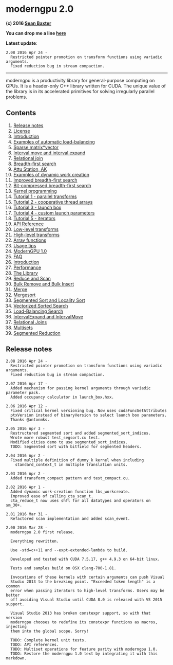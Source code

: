 
# moderngpu 2.0 
**(c) 2016 [Sean Baxter](http://twitter.com/moderngpu)** 

**You can drop me a line [here](mailto:moderngpu@gmail.com)**


**Latest update**:
```
2.08 2016 Apr 24 -
  Restricted pointer promotion on transform functions using variadic arguments.
  Fixed reduction bug in stream compaction.
```
---
moderngpu is a productivity library for general-purpose computing on GPUs. It is a header-only C++ library written for CUDA. The unique value of the library is in its accelerated primitives for solving irregularly parallel problems. 

## Contents
1. [Release notes](#release-notes)
  1. [License](LICENSE.md)
1. [Introduction](LOADBALANCE.md#introduction)
1. [Examples of automatic load-balancing](LOADBALANCE.md#examples-of-automatic-load-balancing)
  1. [Sparse matrix*vector](LOADBALANCE.md#sparse-matrix--vector)
  1. [Interval move and interval expand](LOADBALANCE.md#interval-move-and-interval-expand)
  1. [Relational join](LOADBALANCE.md#relational-join)
  1. [Breadth-first search](LOADBALANCE.md#breadth-first-search)
  1. [Attu Station, AK](LOADBALANCE.md#attu-station-ak)
1. [Examples of dynamic work creation](LOADBALANCE.md#examples-of-dynamic-work-creation)
  1. [Improved breadth-first search](LOADBALANCE.md#improved-breadth-first-search)
  1. [Bit-compressed breadth-first search](LOADBALANCE.md#bit-compressed-breadth-first-search)
1. [Kernel programming](KERNEL.md#kernel-programming)
  1. [Tutorial 1 - parallel transforms](KERNEL.md#tutorial-1---parallel-transforms)
  1. [Tutorial 2 - cooperative thread arrays](KERNEL.md#tutorial-2---cooperative-thread-arrays)
  1. [Tutorial 3 - launch box](KERNEL.md#tutorial-3---launch-box)
  1. [Tutorial 4 - custom launch parameters](KERNEL.md#tutorial-4---custom-launch-parameters)
  1. [Tutorial 5 - iterators](KERNEL.md#tutorial-5---iterators)
1. [API Reference](API.md)
  1. [Low-level transforms](API.md#low-level-transforms)
  1. [High-level transforms](API.md#high-level-transforms)
  1. [Array functions](API.md#array-functions)
1. [Usage tips](USAGE.md#usage-tips)
1. [ModernGPU 1.0](https://github.com/moderngpu/moderngpu/tree/V1.1)
  1. [FAQ](https://moderngpu.github.io/moderngpu/faq.html)
  1. [Introduction](https://moderngpu.github.io/moderngpu/intro.html)
  1. [Performance](https://moderngpu.github.io/moderngpu/performance.html)
  1. [The Library](https://moderngpu.github.io/moderngpu/library.html)
  1. [Reduce and Scan](https://moderngpu.github.io/moderngpu/scan.html)
  1. [Bulk Remove and Bulk Insert](https://moderngpu.github.io/moderngpu/bulkinsert.html)
  1. [Merge](https://moderngpu.github.io/moderngpu/merge.html)
  1. [Mergesort](https://moderngpu.github.io/moderngpu/mergesort.html)
  1. [Segmented Sort and Locality Sort](https://moderngpu.github.io/moderngpu/segsort.html)
  1. [Vectorized Sorted Search](https://moderngpu.github.io/moderngpu/sortedsearch.html)
  1. [Load-Balancing Search](https://moderngpu.github.io/moderngpu/loadbalance.html)
  1. [IntervalExpand and IntervalMove](https://moderngpu.github.io/moderngpu/intervalmove.html)
  1. [Relational Joins](https://moderngpu.github.io/moderngpu/join.html)
  1. [Multisets](https://moderngpu.github.io/moderngpu/sets.html)
  1. [Segmented Reduction](https://moderngpu.github.io/moderngpu/segreduce.html)

## Release notes
```
2.08 2016 Apr 24 -
  Restricted pointer promotion on transform functions using variadic arguments.
  Fixed reduction bug in stream compaction.

2.07 2016 Apr 17 -
  Added mechanism for passing kernel arguments through variadic parameter pack.
  Added occupancy calculator in launch_box.hxx.
  
2.06 2016 Apr 12 - 
  Fixed critical kernel versioning bug. Now uses cudaFuncGetAttributes
  ptxVersion instead of binaryVersion to select launch box parameters.
  Thanks @antonmks.
  
2.05 2016 Apr 3 -
  Restructured segmented sort and added segmented_sort_indices.
  Wrote more robust test_segsort.cu test.
  Modified cities demo to use segmented_sort_indices.
  TODO: Segmented sort with bitfield for segmented headers.

2.04 2016 Apr 2 -
  Fixed multiple definition of dummy_k kernel when including 
    standard_context_t in multiple translation units.

2.03 2016 Apr 2 -
  Added transform_compact pattern and test_compact.cu.

2.02 2016 Apr 1 -
  Added dynamic work-creation function lbs_workcreate.
  Improved ease of calling cta_scan_t.
  cta_reduce_t now uses shfl for all datatypes and operators on sm_30+.

2.01 2016 Mar 31 -
  Refactored scan implementation and added scan_event.

2.00 2016 Mar 28 - 
  moderngpu 2.0 first release.

  Everything rewritten.
  
  Use -std=c++11 and --expt-extended-lambda to build.
  
  Developed and tested with CUDA 7.5.17, g++ 4.9.3 on 64-bit linux.

  Tests and samples build on OSX clang-700-1.81.
  
  Invocations of these kernels with certain arguments can push Visual 
  Studio 2013 to the breaking point. "Exceeded token length" is a common
  error when passing iterators to high-level transforms. Users may be better
  off avoiding Visual Studio until CUDA 8.0 is released with VS 2015 support.

  Visual Studio 2013 has broken constexpr support, so with that version
  moderngpu chooses to redefine its constexpr functions as macros, injecting
  them into the global scope. Sorry!

  TODO: Complete kernel unit tests. 
  TODO: API references.
  TODO: Multiset operations for feature parity with moderngpu 1.0.
  TODO: Restore the moderngpu 1.0 text by integrating it with this markdown.
```
